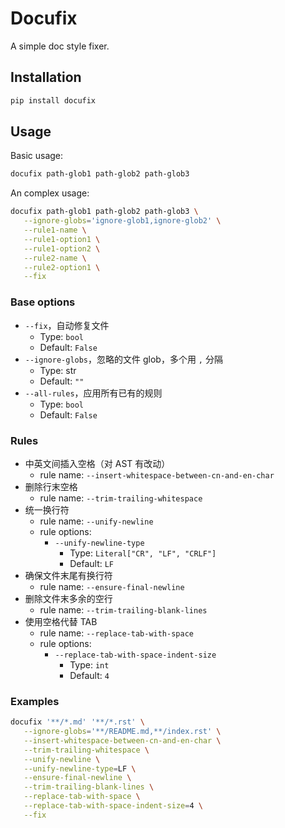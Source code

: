 # Docufix

A simple doc style fixer.

## Installation

```bash
pip install docufix
```

## Usage

Basic usage:

```bash
docufix path-glob1 path-glob2 path-glob3
```

An complex usage:

```bash
docufix path-glob1 path-glob2 path-glob3 \
   --ignore-globs='ignore-glob1,ignore-glob2' \
   --rule1-name \
   --rule1-option1 \
   --rule1-option2 \
   --rule2-name \
   --rule2-option1 \
   --fix
```

### Base options

- `--fix`，自动修复文件
   - Type: `bool`
   - Default: `False`
- `--ignore-globs`，忽略的文件 glob，多个用 `,` 分隔
   - Type: str
   - Default: `""`
- `--all-rules`，应用所有已有的规则
   - Type: `bool`
   - Default: `False`

### Rules

- 中英文间插入空格（对 AST 有改动）
   - rule name: `--insert-whitespace-between-cn-and-en-char`
- 删除行末空格
   - rule name: `--trim-trailing-whitespace`
- 统一换行符
   - rule name: `--unify-newline`
   - rule options:
      - `--unify-newline-type`
         - Type: `Literal["CR", "LF", "CRLF"]`
         - Default: `LF`
- 确保文件末尾有换行符
   - rule name: `--ensure-final-newline`
- 删除文件末多余的空行
   - rule name: `--trim-trailing-blank-lines`
- 使用空格代替 TAB
   - rule name: `--replace-tab-with-space`
   - rule options:
      - `--replace-tab-with-space-indent-size`
         - Type: `int`
         - Default: `4`

### Examples

```bash
docufix '**/*.md' '**/*.rst' \
   --ignore-globs='**/README.md,**/index.rst' \
   --insert-whitespace-between-cn-and-en-char \
   --trim-trailing-whitespace \
   --unify-newline \
   --unify-newline-type=LF \
   --ensure-final-newline \
   --trim-trailing-blank-lines \
   --replace-tab-with-space \
   --replace-tab-with-space-indent-size=4 \
   --fix
```
